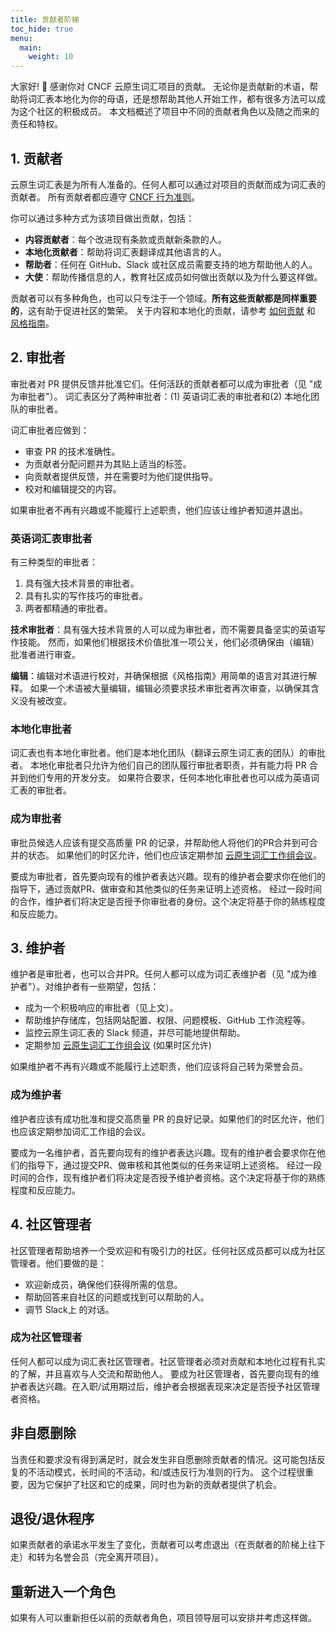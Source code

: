 ```yaml
---
title: 贡献者阶梯
toc_hide: true
menu:
  main:
    weight: 10
---
```


大家好! 👋 感谢你对 CNCF 云原生词汇项目的贡献。
无论你是贡献新的术语，帮助将词汇表本地化为你的母语，还是想帮助其他人开始工作，都有很多方法可以成为这个社区的积极成员。
本文档概述了项目中不同的贡献者角色以及随之而来的责任和特权。

## 1. 贡献者

云原生词汇表是为所有人准备的。任何人都可以通过对项目的贡献而成为词汇表的贡献者。
所有贡献者都应遵守 [CNCF 行为准则](https://github.com/cncf/foundation/blob/main/code-of-conduct.md)。

你可以通过多种方式为该项目做出贡献，包括：

- **内容贡献者**：每个改进现有条款或贡献新条款的人。
- **本地化贡献者**：帮助将词汇表翻译成其他语言的人。
- **帮助者**：任何在 GitHub、Slack 或社区成员需要支持的地方帮助他人的人。
- **大使**：帮助传播信息的人，教育社区成员如何做出贡献以及为什么要这样做。

贡献者可以有多种角色，也可以只专注于一个领域。**所有这些贡献都是同样重要的**，这有助于促进社区的繁荣。
关于内容和本地化的贡献，请参考 [如何贡献](/zh-cn/contribute/) 和 [风格指南](/zh-cn/style-guide/)。

## 2. 审批者

审批者对 PR 提供反馈并批准它们。任何活跃的贡献者都可以成为审批者（见 "成为审批者"）。
词汇表区分了两种审批者：(1) 英语词汇表的审批者和(2) 本地化团队的审批者。

词汇审批者应做到：

- 审查 PR 的技术准确性。
- 为贡献者分配问题并为其贴上适当的标签。
- 向贡献者提供反馈，并在需要时为他们提供指导。
- 校对和编辑提交的内容。 

如果审批者不再有兴趣或不能履行上述职责，他们应该让维护者知道并退出。

### 英语词汇表审批者

有三种类型的审批者：

1) 具有强大技术背景的审批者。
2) 具有扎实的写作技巧的审批者。
3) 两者都精通的审批者。

**技术审批者**：具有强大技术背景的人可以成为审批者，而不需要具备坚实的英语写作技能。
然而，如果他们根据技术价值批准一项公关，他们必须确保由（编辑）批准者进行审查。

**编辑**：编辑对术语进行校对，并确保根据《风格指南》用简单的语言对其进行解释。
如果一个术语被大量编辑，编辑必须要求技术审批者再次审查，以确保其含义没有被改变。

### 本地化审批者

词汇表也有本地化审批者。他们是本地化团队（翻译云原生词汇表的团队）的审批者。
本地化审批者只允许为他们自己的团队履行审批者职责，并有能力将 PR 合并到他们专用的开发分支。
如果符合要求，任何本地化审批者也可以成为英语词汇表的审批者。

### 成为审批者

审批员候选人应该有提交高质量 PR 的记录，并帮助他人将他们的PR合并到可合并的状态。
如果他们的时区允许，他们也应该定期参加 [云原生词汇工作组会议](https://www.cncf.io/calendar/)。

要成为审批者，首先要向现有的维护者表达兴趣。现有的维护者会要求你在他们的指导下，通过贡献PR、做审查和其他类似的任务来证明上述资格。
经过一段时间的合作，维护者们将决定是否授予你审批者的身份。这个决定将基于你的熟练程度和反应能力。

## 3. 维护者

维护者是审批者，也可以合并PR。任何人都可以成为词汇表维护者（见 "成为维护者"）。对维护者有一些期望，包括：

- 成为一个积极响应的审批者（见上文）。
- 帮助维护存储库，包括网站配置、权限、问题模板、GitHub 工作流程等。
- 监控云原生词汇表的 Slack 频道，并尽可能地提供帮助。
- 定期参加 [云原生词汇工作组会议](https://www.cncf.io/calendar/) (如果时区允许)

如果维护者不再有兴趣或不能履行上述职责，他们应该将自己转为荣誉会员。 

### 成为维护者

维护者应该有成功批准和提交高质量 PR 的良好记录。如果他们的时区允许，他们也应该定期参加词汇工作组的会议。

要成为一名维护者，首先要向现有的维护者表达兴趣。现有的维护者会要求你在他们的指导下，通过提交PR、做审核和其他类似的任务来证明上述资格。
经过一段时间的合作，现有维护者们将决定是否授予维护者资格。这个决定将基于你的熟练程度和反应能力。 

## 4. 社区管理者

社区管理者帮助培养一个受欢迎和有吸引力的社区。任何社区成员都可以成为社区管理者。他们要做的是：

- 欢迎新成员，确保他们获得所需的信息。
- 帮助回答来自社区的问题或找到可以帮助的人。
- 调节 Slack上 的对话。

### 成为社区管理者

任何人都可以成为词汇表社区管理者。社区管理者必须对贡献和本地化过程有扎实的了解，并且喜欢与人交流和帮助他人。
要成为社区管理者，首先要向现有的维护者表达兴趣。在入职/试用期过后，维护者会根据表现来决定是否授予社区管理者资格。

## 非自愿删除

当责任和要求没有得到满足时，就会发生非自愿删除贡献者的情况。这可能包括反复的不活动模式，长时间的不活动，和/或违反行为准则的行为。
这个过程很重要，因为它保护了社区和它的成果，同时也为新的贡献者提供了机会。

## 退役/退休程序

如果贡献者的承诺水平发生了变化，贡献者可以考虑退出（在贡献者的阶梯上往下走）和转为名誉会员（完全离开项目）。

## 重新进入一个角色

如果有人可以重新担任以前的贡献者角色，项目领导层可以安排并考虑这样做。

